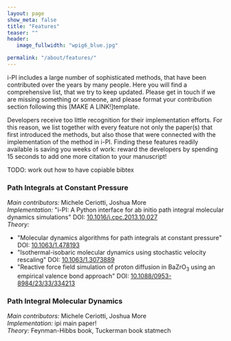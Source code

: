 ```yaml
---
layout: page
show_meta: false
title: "Features"
teaser: ""
header:
   image_fullwidth: "wpig6_blue.jpg"

permalink: "/about/features/"
---
```


i-PI includes a large number of sophisticated methods, that
have been contributed over the years by many people. Here you
will find a comprehensive list, that we try to keep updated. 
Please get in touch if we are missing something or someone, and 
please format your contribution section following this 
[MAKE A LINK!]template. 

Developers receive too little recognition for their implementation
efforts. For this reason, we list together with every feature
not only the paper(s) that first introduced the methods, but also
those that were connected with the implementation of the method in i-PI.
Finding these features readily available is saving you weeks of work:
reward the developers by spending 15 seconds to add one more citation
to your manuscript!



TODO: work out how to have copiable bibtex

### Path Integrals at Constant Pressure

*Main contributors:*  Michele Ceriotti, Joshua More  
*Implementation:* "i-PI: A Python interface for ab initio path integral molecular dynamics simulations" DOI: [10.1016/j.cpc.2013.10.027]( http://dx.doi.org/10.1016/j.cpc.2013.10.027)  
*Theory:* 
 - "Molecular dynamics algorithms for path integrals at constant pressure" DOI: [10.1063/1.478193](http://dx.doi.org/10.1063/1.478193)
 - "Isothermal-isobaric molecular dynamics using stochastic velocity rescaling" DOI: [10.1063/1.3073889](http://dx.doi.org/10.1063/1.3073889)
 - "Reactive force field simulation of proton diffusion in BaZrO<sub>3</sub> using an empirical valence bond approach" DOI: [10.1088/0953-8984/23/33/334213](http://dx.doi.org/10.1088/0953-8984/23/33/334213)

### Path Integral Molecular Dynamics

*Main contributors:* Michele Ceriotti, Joshua More  
*Implementation:* ipi main paper!  
*Theory:* Feynman-Hibbs book, Tuckerman book statmech



